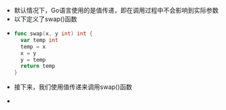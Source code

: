 - 默认情况下，Go语言使用的是值传递，即在调用过程中不会影响到实际参数
- 以下定义了swap()函数
- ```go
  func swap(x, y int) int {
    var temp int
    temp = x
    x = y
    y = temp
    return temp
  }
  ```
- 接下来，我们使用值传递来调用swap()函数
- ```go
  ```